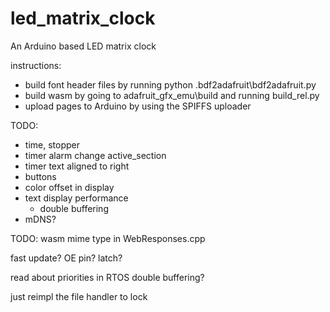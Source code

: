 # led_matrix_clock
An Arduino based LED matrix clock

instructions:
- build font header files by running python .bdf2adafruit\bdf2adafruit.py
- build wasm by going to adafruit_gfx_emu\build and running build_rel.py
- upload pages to Arduino by using the SPIFFS uploader


TODO:
- time, stopper
- timer alarm change active_section
- timer text aligned to right
- buttons
- color offset in display
- text display performance
    - double buffering
- mDNS?


TODO:
wasm mime type  in WebResponses.cpp

fast update?
OE pin?
latch?

read about priorities in RTOS
double buffering?

just reimpl the file handler to lock